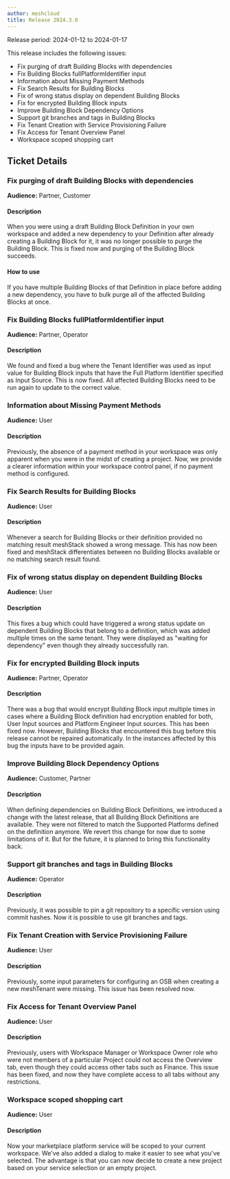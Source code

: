 ```yaml
---
author: meshcloud
title: Release 2024.3.0
---
```


Release period: 2024-01-12 to 2024-01-17

This release includes the following issues:
* Fix purging of draft Building Blocks with dependencies
* Fix Building Blocks fullPlatformIdentifier input
* Information about Missing Payment Methods
* Fix Search Results for Building Blocks
* Fix of wrong status display on dependent Building Blocks
* Fix for encrypted Building Block inputs
* Improve Building Block Dependency Options
* Support git branches and tags in Building Blocks
* Fix Tenant Creation with Service Provisioning Failure
* Fix Access for Tenant Overview Panel
* Workspace scoped shopping cart
<!--truncate-->

## Ticket Details
### Fix purging of draft Building Blocks with dependencies
**Audience:** Partner, Customer<br>

#### Description
When you were using a draft Building Block Definition in your own workspace and added
a new dependency to your Definition after already creating a Building Block for it, it
was no longer possible to purge the Building Block. This is fixed now and purging of the
Building Block succeeds.

#### How to use
If you have multiple Building Blocks of that Definition in place before adding a new dependency,
you have to bulk purge all of the affected Building Blocks at once.

### Fix Building Blocks fullPlatformIdentifier input
**Audience:** Partner, Operator<br>

#### Description
We found and fixed a bug where the Tenant Identifier was used as
input value for Building Block inputs that have the Full Platform Identifier
specified as Input Source. This is now fixed. All affected Building Blocks 
need to be run again to update to the correct value.

### Information about Missing Payment Methods
**Audience:** User<br>

#### Description
Previously, the absence of a payment method in your workspace was only apparent when you were in the 
midst of creating a project. Now, we provide a clearer information within your workspace control panel, 
if no payment method is configured.

### Fix Search Results for Building Blocks
**Audience:** User<br>

#### Description
Whenever a search for Building Blocks or their definition provided no matching result meshStack showed a wrong message. This has now been fixed and meshStack differentiates between no Building Blocks available or no matching search result found.

### Fix of wrong status display on dependent Building Blocks
**Audience:** User<br>

#### Description
This fixes a bug which could have triggered a wrong status update on dependent 
Building Blocks that belong to a definition, which was added multiple times on the same tenant. 
They were displayed as "waiting for dependency" even though they already 
successfully ran.

### Fix for encrypted Building Block inputs
**Audience:** Partner, Operator<br>

#### Description
There was a bug that would encrypt Building Block input multiple times
in cases where a Building Block definition had encryption enabled for both,
User Input sources and Platform Engineer Input sources. This has been fixed
now. However, Building Blocks that encountered this bug before this release
cannot be repaired automatically. In the instances affected by this bug
the inputs have to be provided again.

### Improve Building Block Dependency Options
**Audience:** Customer, Partner<br>

#### Description
When defining dependencies on Building Block Definitions, we introduced a change with the latest release,
that all Building Block Definitions are available. They were not filtered to match the Supported Platforms
defined on the definition anymore. We revert this change for now due to some limitations of it. But for the future,
it is planned to bring this functionality back.

### Support git branches and tags in Building Blocks
**Audience:** Operator<br>

#### Description
Previously, it was possible to pin a git repository to a specific version using commit
hashes. Now it is possible to use git branches and tags.

### Fix Tenant Creation with Service Provisioning Failure
**Audience:** User<br>

#### Description
Previously, some input parameters for configuring an OSB when creating a new meshTenant were 
missing. This issue has been resolved now.

### Fix Access for Tenant Overview Panel
**Audience:** User<br>

#### Description
Previously, users with Workspace Manager or Workspace Owner role 
who were not members of a particular Project could not access 
the Overview tab, even though they could access other tabs such 
as Finance. This issue has been fixed, and now they have complete 
access to all tabs without any restrictions.

### Workspace scoped shopping cart
**Audience:** User<br>

#### Description
Now your marketplace platform service will be scoped to your current 
workspace. We've also added a dialog to make it easier to see what 
you've selected. The advantage is that you can now decide to create 
a new project based on your service selection or an empty project.

